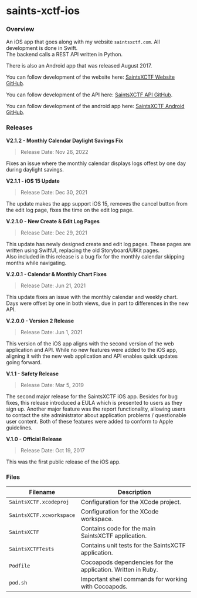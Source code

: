 # saints-xctf-ios

### Overview

An iOS app that goes along with my website `saintsxctf.com`.  All development is done in Swift.  
The backend calls a REST API written in Python.

There is also an Android app that was released August 2017.

You can follow development of the website here: [SaintsXCTF Website GitHub](https://github.com/AJarombek/saints-xctf-web).

You can follow development of the API here: [SaintsXCTF API GitHub](https://github.com/AJarombek/saints-xctf-api).

You can follow development of the android app here: [SaintsXCTF Android GitHub](https://github.com/AJarombek/saints-xctf-android).

### Releases

**V2.1.2 - Monthly Calendar Daylight Savings Fix**

> Release Date: Nov 26, 2022

Fixes an issue where the monthly calendar displays logs offest by one day during daylight savings.

**V2.1.1 - iOS 15 Update**

> Release Date: Dec 30, 2021

The update makes the app support iOS 15, removes the cancel button from the edit log page, fixes the time on the edit log page.

**V.2.1.0 - New Create & Edit Log Pages**

> Release Date: Dec 29, 2021

This update has newly designed create and edit log pages.  These pages are written using SwiftUI, replacing the old Storyboard/UIKit pages.  
Also included in this release is a bug fix for the monthly calendar skipping months while navigating.

**V.2.0.1 - Calendar & Monthly Chart Fixes**

> Release Date: Jun 21, 2021

This update fixes an issue with the monthly calendar and weekly chart.  Days were offset by one in both views, due in part to differences 
in the new API.

**V.2.0.0 - Version 2 Release**

> Release Date: Jun 1, 2021

This version of the iOS app aligns with the second version of the web application and API.  While no new features were added to the iOS app,
 aligning it with the new web application and API enables quick updates going forward.

**V.1.1 - Safety Release**

> Release Date: Mar 5, 2019

The second major release for the SaintsXCTF iOS app.  Besides for bug fixes, this release introduced a EULA which is
presented to users as they sign up.  Another major feature was the report functionality, allowing users to contact the
site administrator about application problems / questionable user content.  Both of these features were added to conform
to Apple guidelines.

**V.1.0 - Official Release**

> Release Date: Oct 19, 2017

This was the first public release of the iOS app.

### Files

| Filename                  | Description                                                                                      |
|---------------------------|--------------------------------------------------------------------------------------------------|
| `SaintsXCTF.xcodeproj`    | Configuration for the XCode project.                                                             |
| `SaintsXCTF.xcworkspace`  | Configuration for the XCode workspace.                                                           |
| `SaintsXCTF`              | Contains code for the main SaintsXCTF application.                                               |
| `SaintsXCTFTests`         | Contains unit tests for the SaintsXCTF application.                                              |
| `Podfile`                 | Cocoapods dependencies for the application.  Written in Ruby.                                    |
| `pod.sh`                  | Important shell commands for working with Cocoapods.                                             |
